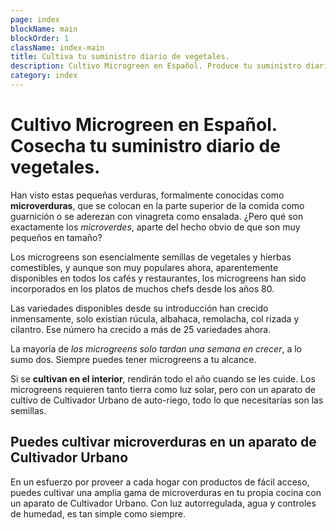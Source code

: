 ```yaml
---
page: index
blockName: main
blockOrder: 1
className: index-main
title: Cultiva tu suministro diario de vegetales. 
description: Cultivo Microgreen en Español. Produce tu suministro diario de vegetales. 
category: index
---
```


# Cultivo Microgreen en Español. Cosecha tu suministro diario de vegetales.

Han visto estas pequeñas verduras, formalmente conocidas como **microverduras**, que se colocan en la parte superior de la comida como guarnición o se aderezan con vinagreta como ensalada. ¿Pero qué son exactamente los _microverdes_, aparte del hecho obvio de que son muy pequeños en tamaño?

Los microgreens son esencialmente semillas de vegetales y hierbas comestibles, y aunque son muy populares ahora, aparentemente disponibles en todos los cafés y restaurantes, los microgreens han sido incorporados en los platos de muchos chefs desde los años 80.

Las variedades disponibles desde su introducción han crecido inmensamente, solo existían rúcula, albahaca, remolacha, col rizada y cilantro. Ese número ha crecido a más de 25 variedades ahora.

La mayoría de _los microgreens solo tardan una semana en crecer_, a lo sumo dos. Siempre puedes tener microgreens a tu alcance.

Si se **cultivan en el interior**, rendirán todo el año cuando se les cuide. Los microgreens requieren tanto tierra como luz solar, pero con un aparato de cultivo de Cultivador Urbano de auto-riego, todo lo que necesitarías son las semillas.

## Puedes cultivar microverduras en un aparato de Cultivador Urbano

En un esfuerzo por proveer a cada hogar con productos de fácil acceso, puedes cultivar una amplia gama de microverduras en tu propia cocina con un aparato de Cultivador Urbano. Con luz autorregulada, agua y controles de humedad, es tan simple como siempre.

